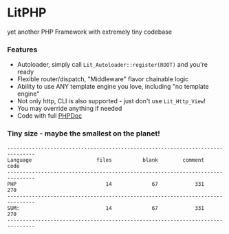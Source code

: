 LitPHP
===

yet another PHP Framework with extremely tiny codebase

### Features

+ Autoloader, simply call `Lit_Autoloader::register(ROOT)` and you're ready
+ Flexible router/dispatch, "Middleware" flavor chainable logic 
+ Ability to use ANY template engine you love, including "no template engine"
+ Not only http, CLI is also supported - just don't use `Lit_Http_View`!
+ You may override anything if needed
+ Code with full [PHPDoc](http://litphp.github.io/doc/)

### Tiny size - maybe the smallest on the planet!
    -------------------------------------------------------------------------------
    Language                     files          blank        comment           code
    -------------------------------------------------------------------------------
    PHP                             14             67            331            270
    -------------------------------------------------------------------------------
    SUM:                            14             67            331            270
    -------------------------------------------------------------------------------


